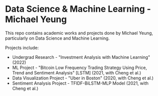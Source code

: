# Data Science &amp; Machine Learning - Michael Yeung
This repo contains academic works and projects done by Michael Yeung, particularly on Data Science and Machine Learning.

Projects include:
- Undergrad Research - "Investment Analysis with Machine Learning" (2022)
- ML Project - "Bitcoin Low Frequency Trading Strategy Using Price, Trend and Sentiment Analysis" [LSTM] (2021, with Cheng et al.)
- Data Visualization Project - "Uber in Boston" (2020, with Cheng et al.)
- Sentiment Analysis Project - TFIDF-BiLSTM-MLP Model (2021, with Cheng et al.)
